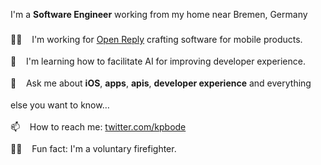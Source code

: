 I'm a **Software Engineer** working from my home near Bremen, Germany

<p style="line-height: 2.5">
👨‍💻 &nbsp;&nbsp; I'm working for <a href="https://www.reply.com/open-reply/de/" target="_blank">Open Reply</a> crafting software for mobile products. <br />
🌱 &nbsp;&nbsp; I'm learning how to facilitate AI for improving developer experience. <br />
💬 &nbsp;&nbsp; Ask me about <b>iOS</b>, <b>apps</b>, <b>apis</b>, <b>developer experience</b> and everything else you want to know… <br />
📫 &nbsp;&nbsp; How to reach me: <a href="https://twitter.com/kpbode">twitter.com/kpbode</a> <br />
👨‍🚒 &nbsp;&nbsp; Fun fact: I'm a voluntary firefighter. <br />
</p>
